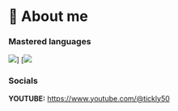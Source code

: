 # 📌 About me

### Mastered languages
![](https://skillicons.dev/icons?i=css)] [![](https://skillicons.dev/icons?i=html)
### Socials
**YOUTUBE:** https://www.youtube.com/@tickly50
